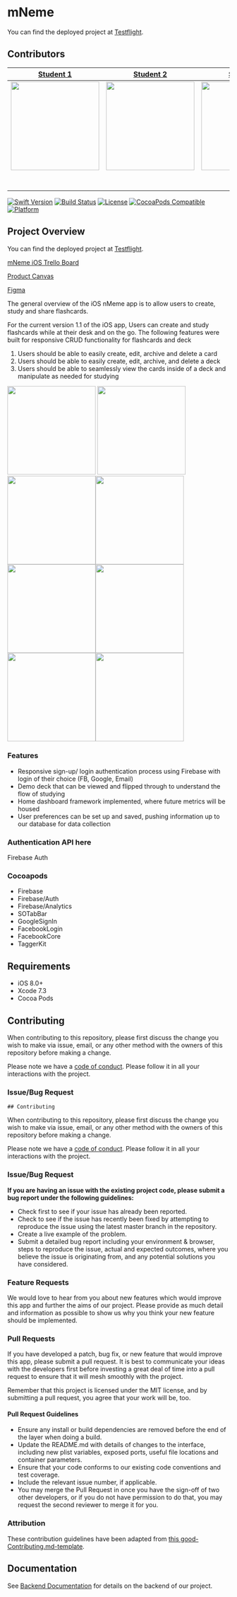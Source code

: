 # mNeme

You can find the deployed project at [Testflight](https://testflight.apple.com/join/VzoS17cY).

## Contributors


|                                       [Student 1](https://github.com/)                                        |                                       [Student 2](https://github.com/)                                        |                                       [Student 3](https://github.com/)                                        |
| :-----------------------------------------------------------------------------------------------------------: | :-----------------------------------------------------------------------------------------------------------: | :-----------------------------------------------------------------------------------------------------------: |
|                      [<img src="https://i.ibb.co/6mN3Qm3/IMG-20190124-WA0000.jpg" width = "200" />](https://github.com/)                       |                      [<img src="https://i.ibb.co/wWHbhfV/nar.jpg" width = "200" />](https://github.com/)                       |                      [<img src="https://i.ibb.co/XLdx0pS/image-11-33-55-AM.png" width = "200" />](https://github.com/)                       |
|                 [<img src="https://github.com/favicon.ico" width="15"> ](https://github.com/drudolpho)                 |            [<img src="https://github.com/favicon.ico" width="15"> ](https://github.com/narmkumar)             |           [<img src="https://github.com/favicon.ico" width="15"> ](https://github.com/skysuzuki)            |
| [ <img src="https://static.licdn.com/sc/h/al2o9zrvru7aqj8e1x2rzsrca" width="15"> ](https://www.linkedin.com/in/dennis-rudolph-279797169/) | [ <img src="https://static.licdn.com/sc/h/al2o9zrvru7aqj8e1x2rzsrca" width="15"> ](https://www.linkedin.com/in/narkumar/) | [ <img src="https://static.licdn.com/sc/h/al2o9zrvru7aqj8e1x2rzsrca" width="15"> ](https://www.linkedin.com/in/skyler-suzuki-a2352188/) |


[![Swift Version][swift-image]][swift-url]
[![Build Status][travis-image]][travis-url]
[![License][license-image]][license-url]
[![CocoaPods Compatible](https://img.shields.io/cocoapods/v/EZSwiftExtensions.svg)](https://img.shields.io/cocoapods/v/LFAlertController.svg)  
[![Platform](https://img.shields.io/cocoapods/p/LFAlertController.svg?style=flat)](http://cocoapods.org/pods/LFAlertController)


## Project Overview

You can find the deployed project at [Testflight](https://testflight.apple.com/join/VzoS17cY).

[mNeme iOS Trello Board](https://trello.com/b/AZ7wMHHm/mneme-ios)

[Product Canvas](https://www.notion.so/iOS-Release-v1-0-Labs-21-Profile-Preferences-and-Demo-Deck-cb46e5e40d9d4638bfda5ad0542e047c)

[Figma](https://www.figma.com/file/Wp3OFlKGGV1jiLSaLWO5tN/mNeme?node-id=197%3A0)


The general overview of the iOS nMeme app is to allow users to create, study and share flashcards.

For the current version 1.1 of the iOS app, Users can create and study flashcards while at their desk and on the go.
The following features were built for responsive CRUD functionality for flashcards and deck
1. Users should be able to easily create, edit, archive and delete a card
2. Users should be able to easily create, edit, archive, and delete a deck
3. Users should be able to seamlessly view the cards inside of a deck and manipulate as needed for studying

<img src="https://i.ibb.co/cJr05m4/Screen-Shot-2020-03-25-at-4-52-31-PM.png" width = "200" /> <img src="https://i.ibb.co/RpKM4RY/Screen-Shot-2020-03-26-at-12-09-38-PM.png" width = "200" /><img src="https://i.ibb.co/6J4nqsj/Screen-Shot-2020-03-26-at-12-10-38-PM.png" width = "200" /><img src="https://i.ibb.co/JrsdBgh/Screen-Shot-2020-03-26-at-12-10-24-PM.png" width = "200" />
<img src="https://i.ibb.co/7zDYYNf/Screen-Shot-2020-03-26-at-12-06-48-PM.png" width = "200" /><img src="https://i.ibb.co/9vTvFjG/Screen-Shot-2020-03-26-at-12-12-02-PM.png" width = "200" /><img src="https://i.ibb.co/Z1BPNTr/Screen-Shot-2020-03-26-at-12-13-31-PM.png" width = "200" /><img src="https://i.ibb.co/dBd3NMn/Screen-Shot-2020-03-26-at-12-13-20-PM.png" width = "200" />

### Features

-    Responsive sign-up/ login authentication process using Firebase with login of their choice (FB, Google, Email)
-    Demo deck that can be viewed and flipped through to understand the flow of studying
-    Home dashboard framework implemented, where future metrics will be housed
-    User preferences can be set up and saved, pushing information up to our database for data collection 

### Authentication API here

Firebase Auth

### Cocoapods

- Firebase
- Firebase/Auth
- Firebase/Analytics
- SOTabBar
- GoogleSignIn
- FacebookLogin
- FacebookCore
- TaggerKit

## Requirements

-   iOS 8.0+
-   Xcode 7.3
-   Cocoa Pods

## Contributing

When contributing to this repository, please first discuss the change you wish to make via issue, email, or any other method with the owners of this repository before making a change.

Please note we have a [code of conduct](./CODE_OF_CONDUCT.md). Please follow it in all your interactions with the project.

### Issue/Bug Request

    ## Contributing

When contributing to this repository, please first discuss the change you wish to make via issue, email, or any other method with the owners of this repository before making a change.

Please note we have a [code of conduct](./code_of_conduct.md). Please follow it in all your interactions with the project.

### Issue/Bug Request

 **If you are having an issue with the existing project code, please submit a bug report under the following guidelines:**
 - Check first to see if your issue has already been reported.
 - Check to see if the issue has recently been fixed by attempting to reproduce the issue using the latest master branch in the repository.
 - Create a live example of the problem.
 - Submit a detailed bug report including your environment & browser, steps to reproduce the issue, actual and expected outcomes,  where you believe the issue is originating from, and any potential solutions you have considered.

### Feature Requests

We would love to hear from you about new features which would improve this app and further the aims of our project. Please provide as much detail and information as possible to show us why you think your new feature should be implemented.

### Pull Requests

If you have developed a patch, bug fix, or new feature that would improve this app, please submit a pull request. It is best to communicate your ideas with the developers first before investing a great deal of time into a pull request to ensure that it will mesh smoothly with the project.

Remember that this project is licensed under the MIT license, and by submitting a pull request, you agree that your work will be, too.

#### Pull Request Guidelines

- Ensure any install or build dependencies are removed before the end of the layer when doing a build.
- Update the README.md with details of changes to the interface, including new plist variables, exposed ports, useful file locations and container parameters.
- Ensure that your code conforms to our existing code conventions and test coverage.
- Include the relevant issue number, if applicable.
- You may merge the Pull Request in once you have the sign-off of two other developers, or if you do not have permission to do that, you may request the second reviewer to merge it for you.

### Attribution

These contribution guidelines have been adapted from [this good-Contributing.md-template](https://gist.github.com/PurpleBooth/b24679402957c63ec426).


## Documentation

See [Backend Documentation](https://github.com/Lambda-School-Labs/flashcards-be) for details on the backend of our project.


[swift-image]: https://img.shields.io/badge/swift-5.0-orange.svg
[swift-url]: https://swift.org/
[license-image]: https://img.shields.io/badge/License-MIT-blue.svg
[license-url]: LICENSE
[travis-image]: https://img.shields.io/travis/dbader/node-datadog-metrics/master.svg?style=flat-square
[travis-url]: https://travis-ci.org/dbader/node-datadog-metrics
[codebeat-image]: https://codebeat.co/badges/c19b47ea-2f9d-45df-8458-b2d952fe9dad
[codebeat-url]: https://codebeat.co/projects/github-com-vsouza-awesomeios-com
